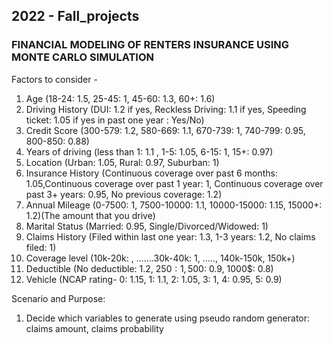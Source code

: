 ## 2022 - Fall_projects 
### FINANCIAL MODELING OF RENTERS INSURANCE USING MONTE CARLO SIMULATION

Factors to consider - 
1. Age (18-24: 1.5, 25-45: 1, 45-60: 1.3, 60+: 1.6)
2. Driving History (DUI: 1.2 if yes, Reckless Driving: 1.1 if yes, Speeding ticket: 1.05 if yes in past one year : Yes/No) 
3. Credit Score (300-579: 1.2, 580-669: 1.1, 670-739: 1, 740-799: 0.95, 800-850: 0.88)
4. Years of driving (less than 1: 1.1 , 1-5: 1.05, 6-15: 1, 15+: 0.97) 
5. Location (Urban: 1.05, Rural: 0.97, Suburban: 1)
6. Insurance History (Continuous coverage over past 6 months: 1.05,Continuous coverage over past 1 year: 1, Continuous coverage over past 3+ years: 0.95, No previous coverage: 1.2)
7. Annual Mileage (0-7500: 1, 7500-10000: 1.1, 10000-15000: 1.15, 15000+: 1.2)(The amount that you drive)
8. Marital Status (Married: 0.95, Single/Divorced/Widowed: 1)
9. Claims History (Filed within last one year: 1.3, 1-3 years: 1.2, No claims filed: 1)
10. Coverage level (10k-20k: , .......30k-40k: 1, ....., 140k-150k, 150k+)
11. Deductible (No deductible: 1.2, 250$:1, 500$: 0.9, 1000$: 0.8)
12. Vehicle (NCAP rating- 0: 1.15, 1: 1.1, 2: 1.05, 3: 1, 4: 0.95, 5: 0.9)
 

Scenario and Purpose:



1. Decide which variables to generate using pseudo random generator: claims amount, claims probability